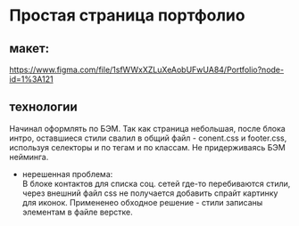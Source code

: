 # Простая страница портфолио

## макет: 
https://www.figma.com/file/1sfWWxXZLuXeAobUFwUA84/Portfolio?node-id=1%3A121

## технологии
Начинал оформлять по БЭМ. Так как страница небольшая, после блока интро, 
оставшиеся стили свалил в общий файл - conent.css и footer.css, используя селекторы и по тегам и по классам.
Не придерживаясь БЭМ нейминга.

* нерешенная проблема:  
В блоке контактов для списка соц. сетей где-то перебиваются стили, 
через внешний файл css не получается добавить спрайт картинку для иконок.
Примененео обходное решение - стили записаны элементам в файле верстке. 